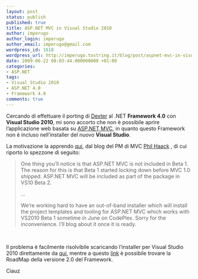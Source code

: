 ```yaml
---
layout: post
status: publish
published: true
title: ASP.NET MVC in Visual Studio 2010
author: imperugo
author_login: imperugo
author_email: imperugo@gmail.com
wordpress_id: 1618
wordpress_url: http://imperugo.tostring.it/blog/post/aspnet-mvc-in-visual-studio-2010/
date: 2009-06-22 08:03:44.000000000 +01:00
categories:
- ASP.NET
tags:
- Visual Studio 2010
- ASP.NET 4.0
- Framework 4.0
comments: true
---
```

<p>Cercando di effettuare il porting di <a target="_blank" href="http://imperugo.tostring.it/About/Dexter">Dexter</a> al .NET <strong>Framework 4.0</strong> con <strong>Visual Studio 2010</strong>, mi sono accorto che non &egrave; possibile aprire l&rsquo;applicazione web basata su <a rel="nofollow" target="_blank" href="http://www.asp.net/mvc">ASP.NET MVC</a>, in quanto questo Framework non &egrave; incluso nell&rsquo;installer del nuovo <strong>Visual Studio</strong>.</p>
<p>La motivazione la apprendo <a rel="nofollow" target="_blank" href="http://www.haacked.com/archive/2009/06/09/aspnetmvc-vs10beta1-roadmap.aspx">qui</a>,&nbsp;dal blog del PM di MVC <a rel="nofollow" target="_blank" href="http://haacked.com/">Phil Haack</a> , di cui riporto&nbsp;lo spezzone di seguito:</p>
<blockquote>
<p>One thing you&rsquo;ll notice is that ASP.NET MVC is not included in Beta 1. The reason for this is that Beta 1 started locking down before MVC 1.0 shipped. ASP.NET MVC will be included as part of the package in VS10 Beta 2.</p>
<p>&hellip;</p>
<p>We&rsquo;re working hard to have an out-of-band installer which will install the project templates and tooling for ASP.NET MVC which works with VS2010 Beta 1 sometime in June on CodePlex. Sorry for the inconvenience. I&rsquo;ll blog about it once it is ready.</p>
</blockquote>
<p>&nbsp;</p>
<p>Il problema &egrave; facilmente risolvibile scaricando l&rsquo;installer per Visual Studio 2010 direttamente da <a rel="nofollow" target="_blank" href="http://aspnet.codeplex.com/Release/ProjectReleases.aspx?ReleaseId=28527">qui</a>, mentre a questo&nbsp;<a rel="nofollow" target="_blank" href="http://aspnet.codeplex.com/Wiki/View.aspx?title=Road%20Map&amp;referringTitle=Home">link</a> &egrave; possibile trovare la RoadMap della versione 2.0 del Framework.</p>
<p>Ciauz</p>
